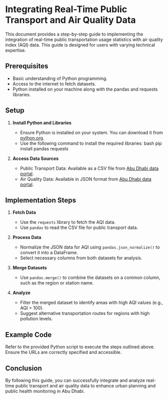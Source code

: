 # Integrating Real-Time Public Transport and Air Quality Data

This document provides a step-by-step guide to implementing the integration of real-time public transportation usage statistics with air quality index (AQI) data. This guide is designed for users with varying technical expertise.

## Prerequisites

- Basic understanding of Python programming.
- Access to the internet to fetch datasets.
- Python installed on your machine along with the pandas and requests libraries.

## Setup

1. **Install Python and Libraries**
   - Ensure Python is installed on your system. You can download it from [python.org](https://www.python.org/downloads/).
   - Use the following command to install the required libraries:
     bash
     pip install pandas requests
     

2. **Access Data Sources**
   - Public Transport Data: Available as a CSV file from [Abu Dhabi data portal](https://data.abudhabi/public_transportation.csv).
   - Air Quality Data: Available in JSON format from [Abu Dhabi data portal](https://data.abudhabi/real_time_aqi.json).

## Implementation Steps

1. **Fetch Data**
   - Use the `requests` library to fetch the AQI data.
   - Use `pandas` to read the CSV file for public transport data.

2. **Process Data**
   - Normalize the JSON data for AQI using `pandas.json_normalize()` to convert it into a DataFrame.
   - Select necessary columns from both datasets for analysis.

3. **Merge Datasets**
   - Use `pandas.merge()` to combine the datasets on a common column, such as the region or station name.

4. **Analyze**
   - Filter the merged dataset to identify areas with high AQI values (e.g., AQI > 100).
   - Suggest alternative transportation routes for regions with high pollution levels.

## Example Code

Refer to the provided Python script to execute the steps outlined above. Ensure the URLs are correctly specified and accessible.

## Conclusion

By following this guide, you can successfully integrate and analyze real-time public transport and air quality data to enhance urban planning and public health monitoring in Abu Dhabi.
